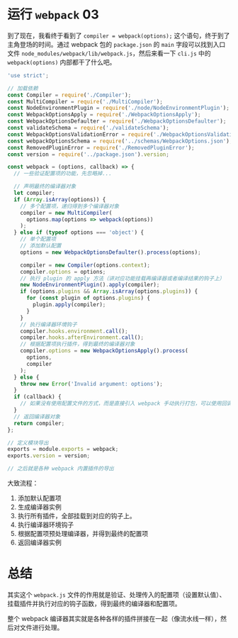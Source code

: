 # 运行 `webpack` 03

到了现在，我看终于看到了 `compiler = webpack(options);` 这个语句，终于到了主角登场的时间。通过 webpack 包的 `package.json` 的 `main` 字段可以找到入口文件 `node_modules/webpack/lib/webpack.js`，然后来看一下 `cli.js` 中的 `webpack(options)` 内部都干了什么吧。

```javascript
'use strict';

// 加载依赖
const Compiler = require('./Compiler');
const MultiCompiler = require('./MultiCompiler');
const NodeEnvironmentPlugin = require('./node/NodeEnvironmentPlugin');
const WebpackOptionsApply = require('./WebpackOptionsApply');
const WebpackOptionsDefaulter = require('./WebpackOptionsDefaulter');
const validateSchema = require('./validateSchema');
const WebpackOptionsValidationError = require('./WebpackOptionsValidationError');
const webpackOptionsSchema = require('../schemas/WebpackOptions.json');
const RemovedPluginError = require('./RemovedPluginError');
const version = require('../package.json').version;

const webpack = (options, callback) => {
  // 一些验证配置项的功能，先忽略掉...

  // 声明最终的编译器对象
  let compiler;
  if (Array.isArray(options)) {
    // 多个配置项，递归得到多个编译器对象
    compiler = new MultiCompiler(
      options.map(options => webpack(options))
    );
  } else if (typeof options === 'object') {
    // 单个配置项
    // 添加默认配置
    options = new WebpackOptionsDefaulter().process(options);

    compiler = new Compiler(options.context);
    compiler.options = options;
    // 执行 plugin 的 apply 方法（讲对应功能挂载再编译器或者编译结果的钩子上）
    new NodeEnvironmentPlugin().apply(compiler);
    if (options.plugins && Array.isArray(options.plugins)) {
      for (const plugin of options.plugins) {
        plugin.apply(compiler);
      }
    }
    // 执行编译器环境钩子
    compiler.hooks.environment.call();
    compiler.hooks.afterEnvironment.call();
    // 根据配置项执行插件，得到最终的编译器对象
    compiler.options = new WebpackOptionsApply().process(
      options,
      compiler
    );
  } else {
    throw new Error('Invalid argument: options');
  }
  if (callback) {
    // 如果没有使用配置文件的方式，而是直接引入 webpack 手动执行打包，可以使用回调的方式
  }
  // 返回编译器对象
  return compiler;
};

// 定义模块导出
exports = module.exports = webpack;
exports.version = version;

// 之后就是各种 webpack 内置插件的导出
```

大致流程：

1. 添加默认配置项
2. 生成编译器实例
3. 执行所有插件，全部挂载到对应的钩子上。
4. 执行编译器环境钩子
5. 根据配置项预处理编译器，并得到最终的配置项
6. 返回编译器实例

# 总结

其实这个 `webpack.js` 文件的作用就是验证、处理传入的配置项（设置默认值）、挂载插件并执行对应的钩子函数，得到最终的编译器和配置项。

整个 webpack 编译器其实就是各种各样的插件拼接在一起（像流水线一样），然后对文件进行处理。